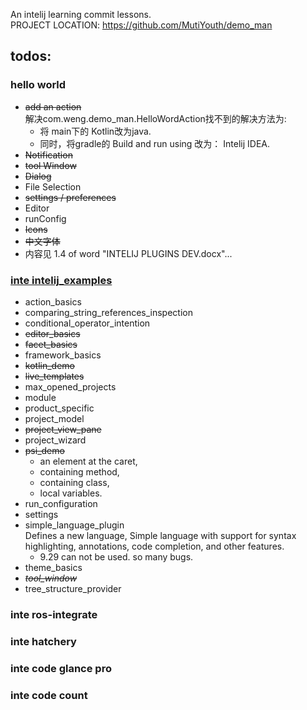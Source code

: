 An intelij learning commit lessons.<br/>
PROJECT LOCATION: https://github.com/MutiYouth/demo_man



## todos:
### hello world
* ~~add an action~~ <br/>
  解决com.weng.demo_man.HelloWordAction找不到的解决方法为:
  * 将 main下的 Kotlin改为java.
  * 同时，将gradle的 Build and run using 改为： Intelij IDEA.
* ~~Notification~~
* ~~tool Window~~
* ~~Dialog~~
* File Selection
* ~~settings / preferences~~
* Editor
* runConfig
* ~~Icons~~
* ~~中文字体~~
* 内容见 1.4 of word "INTELIJ PLUGINS DEV.docx"... 

### [inte intelij_examples](https://github.com/JetBrains/intellij-sdk-code-samples)
* action_basics
* comparing_string_references_inspection
* conditional_operator_intention
* ~~editor_basics~~
* ~~facet_basics~~
* framework_basics
* ~~kotlin_demo~~
* ~~live_templates~~
* max_opened_projects
* module
* product_specific
* project_model
* ~~project_view_pane~~
* project_wizard
* ~~psi_demo~~
  - an element at the caret,
  - containing method,
  - containing class,
  - local variables.
* run_configuration
* settings
* simple_language_plugin <br/>
  Defines a new language, Simple language with support for syntax highlighting, annotations, code completion, and other features.
  * 9.29 can not be used. so many bugs.
* theme_basics
* _~~tool_window~~_
* tree_structure_provider


### inte ros-integrate
### inte hatchery
### inte code glance pro
### inte code count